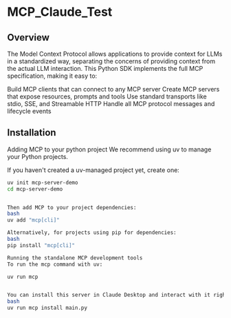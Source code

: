 # MCP_Claude_Test

## Overview
The Model Context Protocol allows applications to provide context for LLMs in a standardized way, separating the concerns of providing context from the actual LLM interaction. This Python SDK implements the full MCP specification, making it easy to:

Build MCP clients that can connect to any MCP server
Create MCP servers that expose resources, prompts and tools
Use standard transports like stdio, SSE, and Streamable HTTP
Handle all MCP protocol messages and lifecycle events

## Installation
Adding MCP to your python project
We recommend using uv to manage your Python projects.

If you haven't created a uv-managed project yet, create one:
```bash
uv init mcp-server-demo
cd mcp-server-demo


Then add MCP to your project dependencies:
bash
uv add "mcp[cli]"

Alternatively, for projects using pip for dependencies:
bash
pip install "mcp[cli]"

Running the standalone MCP development tools
To run the mcp command with uv:

uv run mcp


You can install this server in Claude Desktop and interact with it right away by running:
bash
uv run mcp install main.py
